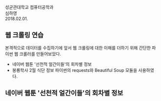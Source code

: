 성균관대학교 컴퓨터공학과 <br>
심하영 <br>
2018.02.01. <br>


## 웹 크롤링 연습
본격적으로 데이터를 수집하기에 앞서 웹 크롤링에 대한 이해를 더하기 위해 간단한 파이썬 웹 크롤러를 만들어보았다.
- 네이버 웹툰 '선천적 얼간이들'의 회차별 정보
- 봉룡학사 2월 식단 정보
파이썬의 requests와 Beautiful Soup 모듈을 사용하였다.

## 네이버 웹툰 '선천적 얼간이들'의 회차별 정보

